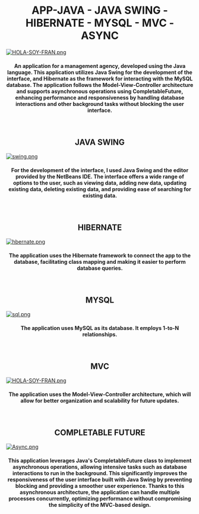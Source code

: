 # <div align="center"> APP-JAVA - JAVA SWING - HIBERNATE - MYSQL - MVC - ASYNC</div>

[![HOLA-SOY-FRAN.png](https://i.postimg.cc/1zF33sYY/HOLA-SOY-FRAN.png)](https://postimg.cc/LqHpyKSz)

<h4 align="center">An application for a management agency, developed using the Java language. This application utilizes Java Swing for the development of the interface, and Hibernate as the framework for interacting with the MySQL database. The application follows the Model-View-Controller architecture and supports asynchronous operations using CompletableFuture, enhancing performance and responsiveness by handling database interactions and other background tasks without blocking the user interface.</h4>

<br>

## <div align="center">JAVA SWING</div>

[![swing.png](https://i.postimg.cc/mkXZhD3C/swing.png)](https://postimg.cc/LgPFbmb8)

<h4 align="center">For the development of the interface, I used Java Swing and the editor provided by the NetBeans IDE. The interface offers a wide range of options to the user, such as viewing data, adding new data, updating existing data, deleting existing data, and providing ease of searching for existing data.</h4>

<br>

## <div align="center">HIBERNATE</div>

[![hbernate.png](https://i.postimg.cc/Pr2x3d7B/hbernate.png)](https://postimg.cc/WhqTtcTn)

<h4 align="center">The application uses the Hibernate framework to connect the app to the database, facilitating class mapping and making it easier to perform database queries.</h4>

<br>

## <div align="center">MYSQL</div>

[![sql.png](https://i.postimg.cc/vTTLNGyX/sql.png)](https://postimg.cc/rR6rdXKt)

<h4 align="center">The application uses MySQL as its database. It employs 1-to-N relationships.</h4>

<br>

## <div align="center">MVC</div>

[![HOLA-SOY-FRAN.png](https://i.postimg.cc/tCjLwP6c/HOLA-SOY-FRAN.png)](https://postimg.cc/rzfntDQG)

<h4 align="center">The application uses the Model-View-Controller architecture, which will allow for better organization and scalability for future updates.</h4>

<br>

## <div align="center">COMPLETABLE FUTURE</div>

[![Async.png](https://i.postimg.cc/Pxck1KYn/Async.png)](https://postimg.cc/9RGShdLL)

<h4 align="center">This application leverages Java's CompletableFuture class to implement asynchronous operations, allowing intensive tasks such as database interactions to run in the background. This significantly improves the responsiveness of the user interface built with Java Swing by preventing blocking and providing a smoother user experience. Thanks to this asynchronous architecture, the application can handle multiple processes concurrently, optimizing performance without compromising the simplicity of the MVC-based design.</h4>

